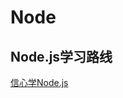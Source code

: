 # Node
## Node.js学习路线
[信心学Node.js](http://javascriptissexy.com/learn-node-js-completely-and-with-confidence/)
